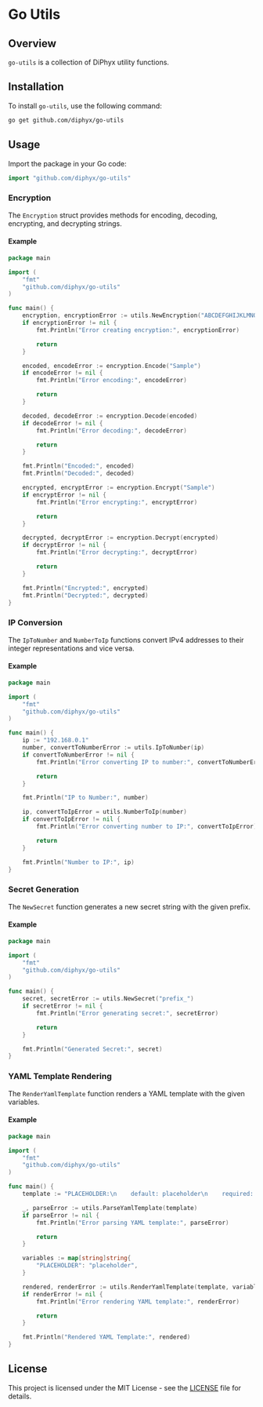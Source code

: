 # Go Utils

## Overview

`go-utils` is a collection of DiPhyx utility functions.

## Installation

To install `go-utils`, use the following command:

```sh
go get github.com/diphyx/go-utils
```

## Usage

Import the package in your Go code:

```go
import "github.com/diphyx/go-utils"
```

### Encryption

The `Encryption` struct provides methods for encoding, decoding, encrypting, and decrypting strings.

#### Example

```go
package main

import (
    "fmt"
    "github.com/diphyx/go-utils"
)

func main() {
    encryption, encryptionError := utils.NewEncryption("ABCDEFGHIJKLMNOPQRSTUVWX12345678", "1234567890123456")
    if encryptionError != nil {
        fmt.Println("Error creating encryption:", encryptionError)

        return
    }

    encoded, encodeError := encryption.Encode("Sample")
    if encodeError != nil {
        fmt.Println("Error encoding:", encodeError)

        return
    }

    decoded, decodeError := encryption.Decode(encoded)
    if decodeError != nil {
        fmt.Println("Error decoding:", decodeError)

        return
    }

    fmt.Println("Encoded:", encoded)
    fmt.Println("Decoded:", decoded)

    encrypted, encryptError := encryption.Encrypt("Sample")
    if encryptError != nil {
        fmt.Println("Error encrypting:", encryptError)

        return
    }

    decrypted, decryptError := encryption.Decrypt(encrypted)
    if decryptError != nil {
        fmt.Println("Error decrypting:", decryptError)

        return
    }

    fmt.Println("Encrypted:", encrypted)
    fmt.Println("Decrypted:", decrypted)
}
```

### IP Conversion

The `IpToNumber` and `NumberToIp` functions convert IPv4 addresses to their integer representations and vice versa.

#### Example

```go
package main

import (
    "fmt"
    "github.com/diphyx/go-utils"
)

func main() {
    ip := "192.168.0.1"
    number, convertToNumberError := utils.IpToNumber(ip)
    if convertToNumberError != nil {
        fmt.Println("Error converting IP to number:", convertToNumberError)

        return
    }

    fmt.Println("IP to Number:", number)

    ip, convertToIpError = utils.NumberToIp(number)
    if convertToIpError != nil {
        fmt.Println("Error converting number to IP:", convertToIpError)

        return
    }

    fmt.Println("Number to IP:", ip)
}
```

### Secret Generation

The `NewSecret` function generates a new secret string with the given prefix.

#### Example

```go
package main

import (
    "fmt"
    "github.com/diphyx/go-utils"
)

func main() {
    secret, secretError := utils.NewSecret("prefix_")
    if secretError != nil {
        fmt.Println("Error generating secret:", secretError)

        return
    }

    fmt.Println("Generated Secret:", secret)
}
```

### YAML Template Rendering

The `RenderYamlTemplate` function renders a YAML template with the given variables.

#### Example

```go
package main

import (
    "fmt"
    "github.com/diphyx/go-utils"
)

func main() {
    template := "PLACEHOLDER:\n    default: placeholder\n    required: true\n---\nname: {{ PLACEHOLDER }}"

    _, parseError := utils.ParseYamlTemplate(template)
    if parseError != nil {
        fmt.Println("Error parsing YAML template:", parseError)

        return
    }

    variables := map[string]string{
        "PLACEHOLDER": "placeholder",
    }

    rendered, renderError := utils.RenderYamlTemplate(template, variables)
    if renderError != nil {
        fmt.Println("Error rendering YAML template:", renderError)

        return
    }

    fmt.Println("Rendered YAML Template:", rendered)
}
```

## License

This project is licensed under the MIT License - see the [LICENSE](LICENSE) file for details.
